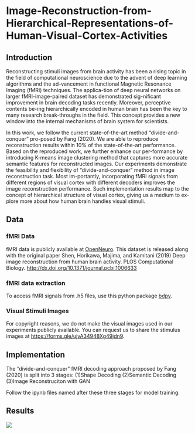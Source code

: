 # Image-Reconstruction-from-Hierarchical-Representations-of-Human-Visual-Cortex-Activities

## Introduction

Reconstructing stimuli images from brain activity has been a rising topic in the field of computational neuroscience due to the advent of deep learning algorithms and the ad-vancement in functional Magnetic Resonance Imaging (fMRI) techniques. The applica-tion of deep neural networks on larger fMRI-image-paired dataset has demonstrated sig-nificant improvement in brain decoding tasks recently. Moreover, perceptive contents be-ing hierarchically encoded in human brain has been the key to many research break-throughs in the field. This concept provides a new window into the internal mechanisms of brain system for scientists.

In this work, we follow the current state-of-the-art method “divide-and-conquer” pro-posed by Fang (2020). We are able to reproduce reconstruction results within 10% of the state-of-the-art performance. Based on the reproduced work, we further enhance our per-formance by introducing K-means image clustering method that captures more accurate semantic features for reconstructed images. Our experiments demonstrate the feasibility and flexibility of “divide-and-conquer” method in image reconstruction task. Most im-portantly, incorporating fMRI signals from different regions of visual cortex with different decoders improves the image reconstruction performance. Such implementation results map to the concept of hierarchical structure of visual cortex, giving us a medium to ex-plore more about how human brain handles visual stimuli.

## Data

### fMRI Data 
fMRI data is publicly available at [OpenNeuro](https://openneuro.org/datasets/ds001506/versions/1.3.1). This dataset is released along with the original paper Shen, Horikawa, Majima, and Kamitani (2019) Deep image reconstruction from human brain activity. PLOS Computational Biology. http://dx.doi.org/10.1371/journal.pcbi.1006633

### fMRI data extraction
To access fMRI signals from .h5 files, use this python package [bdpy](https://github.com/KamitaniLab/bdpy).


### Visual Stimuli Images
For copyright reasons, we do not make the visual images used in our experiments publicly available. You can request us to share the stimulus images at https://forms.gle/ujvA34948Xg49jdn9.

## Implementation
The “divide-and-conquer” fMRI decoding approach proposed by Fang (2020) is split into 3 stages:
(1)Shape Decoding
(2)Semantic Decoding
(3)Image Reconstruciton with GAN

Follow the ipynb files named after these three stages for model training.


## Results

![](https://i.imgur.com/oxnz0V6.png)

